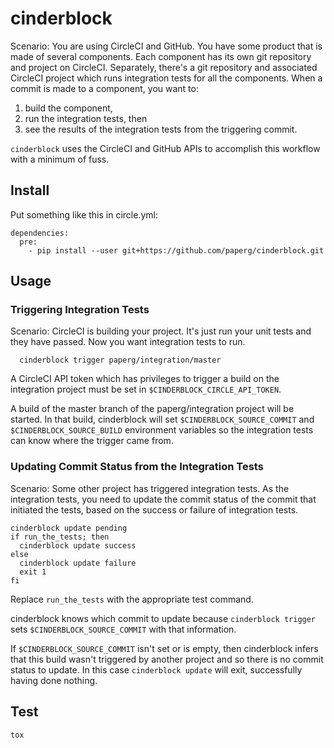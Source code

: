 # cinderblock

Scenario: You are using CircleCI and GitHub. You have some product that is made
of several components. Each component has its own git repository and project on
CircleCI.  Separately, there's a git repository and associated CircleCI project
which runs integration tests for all the components. When a commit is made to a
component, you want to:

  1. build the component,
  2. run the integration tests, then
  3. see the results of the integration tests from the triggering commit.

`cinderblock` uses the CircleCI and GitHub APIs to accomplish this workflow
with a minimum of fuss.

## Install

Put something like this in circle.yml:

    dependencies:
      pre:
        - pip install --user git+https://github.com/paperg/cinderblock.git

## Usage

### Triggering Integration Tests

Scenario: CircleCI is building your project. It's just run your unit tests and
they have passed. Now you want integration tests to run.

      cinderblock trigger paperg/integration/master

A CircleCI API token which has privileges to trigger a build on the integration
project must be set in `$CINDERBLOCK_CIRCLE_API_TOKEN`.

A build of the master branch of the paperg/integration project will be started.
In that build, cinderblock will set `$CINDERBLOCK_SOURCE_COMMIT` and
`$CINDERBLOCK_SOURCE_BUILD` environment variables so the integration tests can
know where the trigger came from.

### Updating Commit Status from the Integration Tests

Scenario: Some other project has triggered integration tests. As the
integration tests, you need to update the commit status of the commit that
initiated the tests, based on the success or failure of integration tests.

    cinderblock update pending
    if run_the_tests; then
      cinderblock update success
    else
      cinderblock update failure
      exit 1
    fi

Replace `run_the_tests` with the appropriate test command.

cinderblock knows which commit to update because `cinderblock trigger` sets
`$CINDERBLOCK_SOURCE_COMMIT` with that information.

If `$CINDERBLOCK_SOURCE_COMMIT` isn't set or is empty, then cinderblock infers
that this build wasn't triggered by another project and so there is no commit
status to update. In this case `cinderblock update` will exit, successfully
having done nothing.

## Test

    tox
